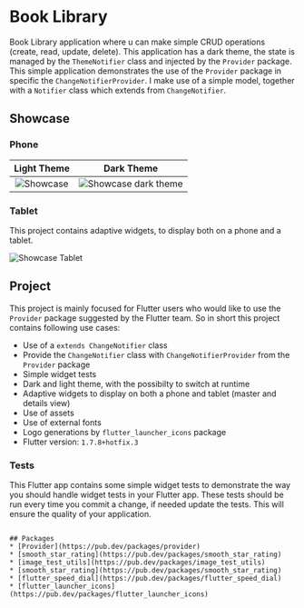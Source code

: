# Book Library

Book Library application where u can make simple CRUD operations (create, read, update, delete).
This application has a dark theme, the state is managed by the `ThemeNotifier` class and injected by the `Provider` package.
This simple application demonstrates the use of the `Provider` package in specific the `ChangeNotifierProvider`.
I make use of a simple model, together with a `Notifier` class which extends from `ChangeNotifier`.

## Showcase
### Phone
Light Theme        |  Dark Theme
:-------------------------:|:-------------------------:
![Showcase](showcase/showcase.gif)  | ![Showcase dark theme](showcase/showcase_dark.gif)

### Tablet
This project contains adaptive widgets, to display both on a phone and a tablet.

![Showcase Tablet](showcase/showcase_tablet.gif)

## Project
This project is mainly focused for Flutter users who would like to use the `Provider` package suggested by the Flutter team.
So in short this project contains following use cases:
* Use of a `extends ChangeNotifier` class
* Provide the `ChangeNotifier` class with `ChangeNotifierProvider` from the `Provider` package 
* Simple widget tests
* Dark and light theme, with the possibilty to switch at runtime
* Adaptive widgets to display on both a phone and tablet (master and details view)
* Use of assets
* Use of external fonts
* Logo generations by `flutter_launcher_icons` package
* Flutter version: `1.7.8+hotfix.3`


### Tests

This Flutter app contains some simple widget tests to demonstrate the way you should handle widget tests in your Flutter app. These tests should be run every time you commit a change, if needed update the tests.
This will ensure the quality of your application.



```

## Packages
* [Provider](https://pub.dev/packages/provider)
* [smooth_star_rating](https://pub.dev/packages/smooth_star_rating)
* [image_test_utils](https://pub.dev/packages/image_test_utils)
* [smooth_star_rating](https://pub.dev/packages/smooth_star_rating)
* [flutter_speed_dial](https://pub.dev/packages/flutter_speed_dial)
* [flutter_launcher_icons](https://pub.dev/packages/flutter_launcher_icons)
